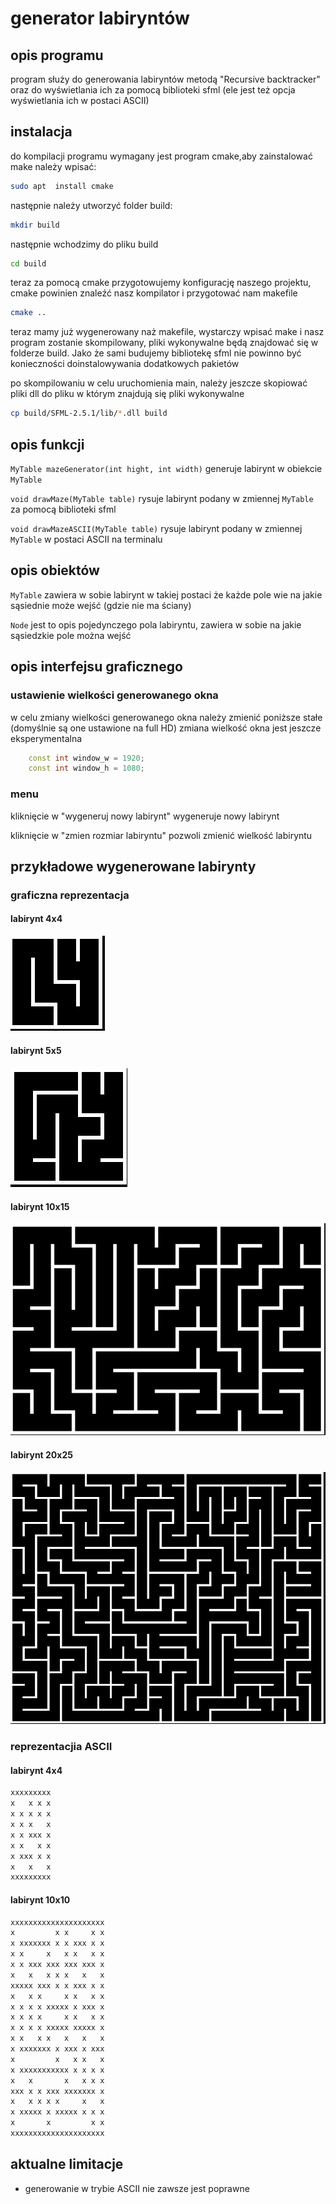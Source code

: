 # generator labiryntów

## opis programu

program służy do generowania labiryntów metodą "Recursive backtracker" oraz do wyświetlania ich za pomocą biblioteki sfml (ele jest też opcja wyświetlania ich w postaci ASCII)

## instalacja

do kompilacji programu wymagany jest program cmake,aby zainstalować make należy wpisać:

```bash
sudo apt  install cmake
```

następnie należy utworzyć folder build:

```bash
mkdir build
```

następnie wchodzimy do pliku build

```bash
cd build
```

teraz za pomocą cmake przygotowujemy konfigurację naszego projektu, cmake powinien znaleźć nasz kompilator i przygotować nam makefile

```bash
cmake ..
```

teraz mamy już wygenerowany naż makefile, wystarczy wpisać make i nasz program zostanie skompilowany, pliki wykonywalne będą znajdować się w folderze build. Jako że sami budujemy bibliotekę sfml nie powinno być konieczności doinstalowywania dodatkowych pakietów

po skompilowaniu w celu uruchomienia main, należy jeszcze skopiować pliki dll do pliku w którym znajdują się pliki wykonywalne

```bash
cp build/SFML-2.5.1/lib/*.dll build 
```

## opis funkcji

`MyTable mazeGenerator(int hight, int width)`  generuje labirynt w obiekcie `MyTable`

`void drawMaze(MyTable table)` rysuje labirynt podany w zmiennej `MyTable` za pomocą biblioteki sfml

`void drawMazeASCII(MyTable table)` rysuje labirynt podany w zmiennej `MyTable` w postaci ASCII na terminalu

## opis obiektów

`MyTable` zawiera w sobie labirynt w takiej postaci że każde pole wie na jakie sąsiednie może wejść (gdzie nie ma ściany)

`Node` jest to opis pojedynczego pola labiryntu, zawiera w sobie na jakie sąsiedzkie pole można wejść

## opis interfejsu graficznego

### ustawienie wielkości generowanego okna

w celu zmiany wielkości generowanego okna należy zmienić poniższe stałe (domyślnie są one ustawione na full HD) zmiana wielkość okna jest jeszcze eksperymentalna

```c++
    const int window_w = 1920;
    const int window_h = 1080;
```

### menu

kliknięcie w "wygeneruj nowy labirynt" wygeneruje nowy labirynt  

kliknięcie w "zmien rozmiar labiryntu" pozwoli zmienić wielkość labiryntu

## przykładowe wygenerowane labirynty

### graficzna reprezentacja

#### labirynt 4x4

![labirynt 4x4](https://github.com/kamkamkil/MazeGenerator/blob/master/pictures/4x4.png )

#### labirynt 5x5

![labirynt 5x5](https://github.com/kamkamkil/MazeGenerator/blob/master/pictures/5x5.png )

#### labirynt 10x15

![labirynt 10x15](https://github.com/kamkamkil/MazeGenerator/blob/master/pictures/10x15.png )

#### labirynt 20x25

![labirynt 20x25](https://github.com/kamkamkil/MazeGenerator/blob/master/pictures/20x25.png )

### reprezentacjia ASCII

#### labirynt  4x4

```bash
xxxxxxxxx
x   x x x
x x x x x
x x x   x
x x xxx x
x x   x x
x xxx x x
x   x   x
xxxxxxxxx
```

#### labirynt  10x10

```bash
xxxxxxxxxxxxxxxxxxxxx
x         x x     x x
x xxxxxxx x x xxx x x
x x     x   x x   x x
x x xxx xxx xxx xxx x
x   x   x x x   x   x
xxxxx xxx x x xxx x x
x   x x     x x   x x
x x x x xxxxx x xxx x
x x x x     x x   x x
x x x x xxxxx xxxxx x
x x   x x   x   x   x
x xxxxxxx x xxx x xxx
x         x   x x   x
x xxxxxxxxxxx x x x x
x   x       x   x x x
xxx x x xxx xxxxxxx x
x   x x x x     x   x
x xxxxx x xxxxx x x x
x       x         x x
xxxxxxxxxxxxxxxxxxxxx
```

## aktualne limitacje

- generowanie w trybie ASCII nie zawsze jest poprawne
